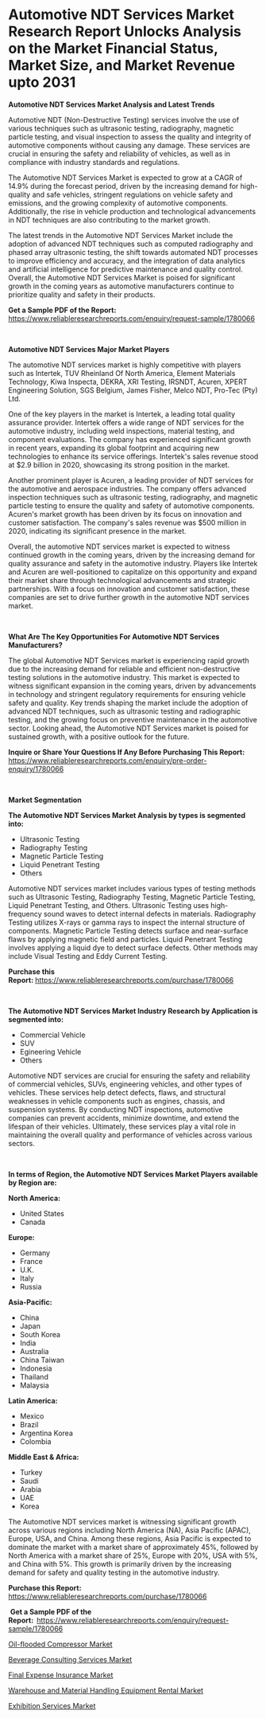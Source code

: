 <p><h1>Automotive NDT Services Market Research Report Unlocks Analysis on the Market Financial Status, Market Size, and Market Revenue upto 2031</h1></p><p><strong>Automotive NDT Services Market Analysis and Latest Trends</strong></p>
<p><p>Automotive NDT (Non-Destructive Testing) services involve the use of various techniques such as ultrasonic testing, radiography, magnetic particle testing, and visual inspection to assess the quality and integrity of automotive components without causing any damage. These services are crucial in ensuring the safety and reliability of vehicles, as well as in compliance with industry standards and regulations.</p><p>The Automotive NDT Services Market is expected to grow at a CAGR of 14.9% during the forecast period, driven by the increasing demand for high-quality and safe vehicles, stringent regulations on vehicle safety and emissions, and the growing complexity of automotive components. Additionally, the rise in vehicle production and technological advancements in NDT techniques are also contributing to the market growth.</p><p>The latest trends in the Automotive NDT Services Market include the adoption of advanced NDT techniques such as computed radiography and phased array ultrasonic testing, the shift towards automated NDT processes to improve efficiency and accuracy, and the integration of data analytics and artificial intelligence for predictive maintenance and quality control. Overall, the Automotive NDT Services Market is poised for significant growth in the coming years as automotive manufacturers continue to prioritize quality and safety in their products.</p></p>
<p><strong>Get a Sample PDF of the Report:&nbsp;</strong> <a href="https://www.reliableresearchreports.com/enquiry/request-sample/1780066">https://www.reliableresearchreports.com/enquiry/request-sample/1780066</a></p>
<p>&nbsp;</p>
<p><strong>Automotive NDT Services Major Market Players</strong></p>
<p><p>The automotive NDT services market is highly competitive with players such as Intertek, TUV Rheinland Of North America, Element Materials Technology, Kiwa Inspecta, DEKRA, XRI Testing, IRSNDT, Acuren, XPERT Engineering Solution, SGS Belgium, James Fisher, Melco NDT, Pro-Tec (Pty) Ltd.</p><p>One of the key players in the market is Intertek, a leading total quality assurance provider. Intertek offers a wide range of NDT services for the automotive industry, including weld inspections, material testing, and component evaluations. The company has experienced significant growth in recent years, expanding its global footprint and acquiring new technologies to enhance its service offerings. Intertek's sales revenue stood at $2.9 billion in 2020, showcasing its strong position in the market.</p><p>Another prominent player is Acuren, a leading provider of NDT services for the automotive and aerospace industries. The company offers advanced inspection techniques such as ultrasonic testing, radiography, and magnetic particle testing to ensure the quality and safety of automotive components. Acuren's market growth has been driven by its focus on innovation and customer satisfaction. The company's sales revenue was $500 million in 2020, indicating its significant presence in the market.</p><p>Overall, the automotive NDT services market is expected to witness continued growth in the coming years, driven by the increasing demand for quality assurance and safety in the automotive industry. Players like Intertek and Acuren are well-positioned to capitalize on this opportunity and expand their market share through technological advancements and strategic partnerships. With a focus on innovation and customer satisfaction, these companies are set to drive further growth in the automotive NDT services market.</p></p>
<p>&nbsp;</p>
<p><strong>What Are The Key Opportunities For Automotive NDT Services Manufacturers?</strong></p>
<p><p>The global Automotive NDT Services market is experiencing rapid growth due to the increasing demand for reliable and efficient non-destructive testing solutions in the automotive industry. This market is expected to witness significant expansion in the coming years, driven by advancements in technology and stringent regulatory requirements for ensuring vehicle safety and quality. Key trends shaping the market include the adoption of advanced NDT techniques, such as ultrasonic testing and radiographic testing, and the growing focus on preventive maintenance in the automotive sector. Looking ahead, the Automotive NDT Services market is poised for sustained growth, with a positive outlook for the future.</p></p>
<p><strong>Inquire or Share Your Questions If Any Before Purchasing This Report:</strong> <a href="https://www.reliableresearchreports.com/enquiry/pre-order-enquiry/1780066">https://www.reliableresearchreports.com/enquiry/pre-order-enquiry/1780066</a></p>
<p>&nbsp;</p>
<p><strong>Market Segmentation</strong></p>
<p><strong>The Automotive NDT Services Market Analysis by types is segmented into:</strong></p>
<p><ul><li>Ultrasonic Testing</li><li>Radiography Testing</li><li>Magnetic Particle Testing</li><li>Liquid Penetrant Testing</li><li>Others</li></ul></p>
<p><p>Automotive NDT services market includes various types of testing methods such as Ultrasonic Testing, Radiography Testing, Magnetic Particle Testing, Liquid Penetrant Testing, and Others. Ultrasonic Testing uses high-frequency sound waves to detect internal defects in materials. Radiography Testing utilizes X-rays or gamma rays to inspect the internal structure of components. Magnetic Particle Testing detects surface and near-surface flaws by applying magnetic field and particles. Liquid Penetrant Testing involves applying a liquid dye to detect surface defects. Other methods may include Visual Testing and Eddy Current Testing.</p></p>
<p><strong>Purchase this Report:&nbsp;</strong><a href="https://www.reliableresearchreports.com/purchase/1780066">https://www.reliableresearchreports.com/purchase/1780066</a></p>
<p>&nbsp;</p>
<p><strong>The Automotive NDT Services Market Industry Research by Application is segmented into:</strong></p>
<p><ul><li>Commercial Vehicle</li><li>SUV</li><li>Egineering Vehicle</li><li>Others</li></ul></p>
<p><p>Automotive NDT services are crucial for ensuring the safety and reliability of commercial vehicles, SUVs, engineering vehicles, and other types of vehicles. These services help detect defects, flaws, and structural weaknesses in vehicle components such as engines, chassis, and suspension systems. By conducting NDT inspections, automotive companies can prevent accidents, minimize downtime, and extend the lifespan of their vehicles. Ultimately, these services play a vital role in maintaining the overall quality and performance of vehicles across various sectors.</p></p>
<p>&nbsp;</p>
<p><strong>In terms of Region, the Automotive NDT Services Market Players available by Region are:</strong></p>
<p>
    <p> <strong> North America: </strong>
        <ul>
            <li>United States</li>
            <li>Canada</li>
        </ul>
        </p> 
    <p> <strong> Europe: </strong>
        <ul>
            <li>Germany</li>
            <li>France</li>
            <li>U.K.</li>
            <li>Italy</li>
            <li>Russia</li>
        </ul>
        </p> 
    <p> <strong> Asia-Pacific: </strong>
        <ul>
            <li>China</li>
            <li>Japan</li>
            <li>South Korea</li>
            <li>India</li>
            <li>Australia</li>
            <li>China Taiwan</li>
            <li>Indonesia</li>
            <li>Thailand</li>
            <li>Malaysia</li>
        </ul>
        </p> 
    <p> <strong> Latin America: </strong>
        <ul>
            <li>Mexico</li>
            <li>Brazil</li>
            <li>Argentina Korea</li>
            <li>Colombia</li>
        </ul>
        </p> 
    <p> <strong> Middle East & Africa: </strong>
        <ul>
            <li>Turkey</li>
            <li>Saudi</li>
            <li>Arabia</li>
            <li>UAE</li>
            <li>Korea</li>
        </ul>
    </p>
    </p>
<p><p>The Automotive NDT services market is witnessing significant growth across various regions including North America (NA), Asia Pacific (APAC), Europe, USA, and China. Among these regions, Asia Pacific is expected to dominate the market with a market share of approximately 45%, followed by North America with a market share of 25%, Europe with 20%, USA with 5%, and China with 5%. This growth is primarily driven by the increasing demand for safety and quality testing in the automotive industry.</p></p>
<p><strong>Purchase this Report: </strong><a href="https://www.reliableresearchreports.com/purchase/1780066">https://www.reliableresearchreports.com/purchase/1780066</a></p>
<p>&nbsp;<strong>Get a Sample PDF of the Report:&nbsp;&nbsp;</strong><a href="https://www.reliableresearchreports.com/enquiry/request-sample/1780066">https://www.reliableresearchreports.com/enquiry/request-sample/1780066</a></p>
<p><strong></strong></p>
<p><p><a href="https://github.com/danielneavesallisons03mba/Market-Research-Report-List-1/blob/main/oil-flooded-compressor-market.md">Oil-flooded Compressor Market</a></p><p><a href="https://medium.com/@nicholasstewart02/beverage-consulting-services-market-size-and-market-trends-complete-industry-overview-2024-to-21bd5202fb6c">Beverage Consulting Services Market</a></p><p><a href="https://medium.com/@dorinaprifti56/final-expense-insurance-market-analysis-its-cagr-market-segmentation-and-global-industry-overview-a9867a777107">Final Expense Insurance Market</a></p><p><a href="https://github.com/dimitrishawkinswaynenp91rgz/Market-Research-Report-List-1/blob/main/warehouse-and-material-handling-equipment-rental-market.md">Warehouse and Material Handling Equipment Rental Market</a></p><p><a href="https://medium.com/@nicholasstewart02/decoding-exhibition-services-market-metrics-market-share-trends-and-growth-patterns-e6e57b0e8b37">Exhibition Services Market</a></p></p>